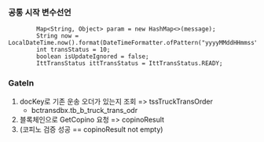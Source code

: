 
### 공통 시작 변수선언

```
        Map<String, Object> param = new HashMap<>(message);
        String now = LocalDateTime.now().format(DateTimeFormatter.ofPattern("yyyyMMddHHmmss"));
        int transStatus = 10;
        boolean isUpdateIgnored = false;
        IttTransStatus ittTransStatus = IttTransStatus.READY;
```

### GateIn
1. docKey로 기존 운송 오더가 있는지 조회 => tssTruckTransOrder
	- bctransdbx.tb_b_truck_trans_odr
2. 블록체인으로 GetCopino 요청 => copinoResult
3. (코피노 검증 성공 == copinoResult not empty) 